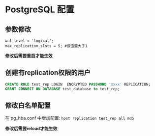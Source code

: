 # PostgreSQL 配置

## 参数修改

```
wal_level = 'logical';
max_replication_slots = 5; #该值要大于1
```

**修改后需要重启才能生效**

## 创建有replication权限的用户

```sql
CREATE ROLE test_rep LOGIN  ENCRYPTED PASSWORD 'xxxx' REPLICATION;
GRANT CONNECT ON DATABASE test_database to test_rep;
```

## 修改白名单配置

在 pg_hba.conf 中增加配置:   ```host replication test_rep all md5```

**修改后需要reload才能生效**